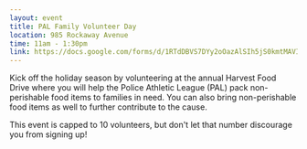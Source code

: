 ```yaml
---
layout: event
title: PAL Family Volunteer Day
location: 985 Rockaway Avenue
time: 11am - 1:30pm
link: https://docs.google.com/forms/d/1RTdDBVS7DYy2oOazAlSIh5jS0kmtMAVIgezQHMPrG5c/viewform
---
```

Kick off the holiday season by volunteering at the annual Harvest Food Drive where you will help the Police Athletic League (PAL) pack non-perishable food items to families in need. You can also bring non-perishable food items as well to further contribute to the cause.

This event is capped to 10 volunteers, but don't let that number discourage you from signing up!